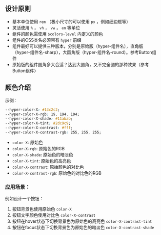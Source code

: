 ## 设计原则
- 基本单位使用 `rem` （极小尺寸的可以使用 `px` ，例如细边框等）
- 灵活使用 `%` ， `vh` ， `vw` ， `em` 等单位
- 组件的颜色需使用 `$colors-level` 内定义的颜色
- 组件的CSS类名必须带有 `hyper` 前缀
- 组件最好可以提供三种版本，分别是原始版（hyper-组件名），直角版（hyper-组件名-sharp），大圆角版（hyper-组件名-round）。参考Button组件
- 原始版的组件圆角多大合适？达到大圆角，又不完全圆的那种效果（参考Button组件）

## 颜色介绍
示例：

```css
--hyper-color-X: #13c2c2;
--hyper-color-X-rgb: 19, 194, 194;
--hyper-color-X-shade: #11abab;
--hyper-color-X-tint: #2dc9c9;
--hyper-color-X-contrast: #fff;
--hyper-color-X-contrast-rgb: 255, 255, 255;
```
- `color-X`: 原始色
- `color-X-rgb`: 原始色的RGB
- `color-X-shade`: 原始色的暗淡色
- `color-X-tint`: 原始色的高亮色
- `color-X-contrast`: 原始颜色的对比色
- `color-X-contrast-rgb`: 原始色的对比色的RGB

### 应用场景：
例如设计一个按钮：
1. 按钮背景色使用原始色 `color-X`
2. 按钮文字颜色使用对比色 `color-X-contrast`
3. 按钮在hover状态下切换背景色为原始色的高亮色 `color-X-contrast-tint`
3. 按钮在focus状态下切换背景色为原始色的暗淡色 `color-X-contrast-shade`